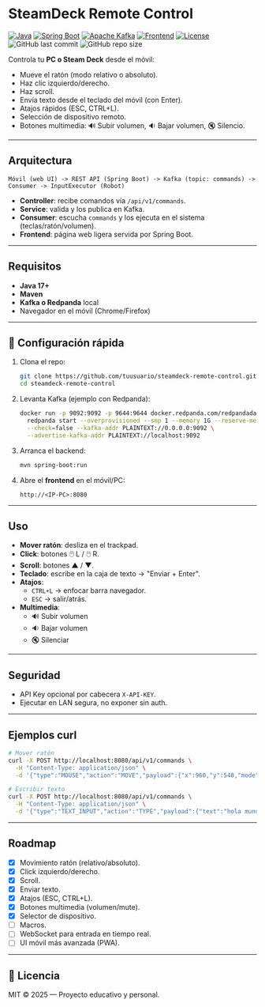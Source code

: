 # SteamDeck Remote Control

[![Java](https://img.shields.io/badge/Java-17-red?logo=openjdk)]()
[![Spring Boot](https://img.shields.io/badge/Spring%20Boot-3.5-green?logo=springboot)]()
[![Apache Kafka](https://img.shields.io/badge/Kafka-3.7-black?logo=apachekafka)]()
[![Frontend](https://img.shields.io/badge/Frontend-HTML%2FCSS%2FJS-blue?logo=javascript)]()
[![License](https://img.shields.io/badge/license-MIT-lightgrey.svg)]()
![GitHub last commit](https://img.shields.io/github/last-commit/rgvylar/steamdeck-remote-control)
![GitHub repo size](https://img.shields.io/github/repo-size/rgvylar/steamdeck-remote-control)


Controla tu **PC o Steam Deck** desde el móvil:
- Mueve el ratón (modo relativo o absoluto).
- Haz clic izquierdo/derecho.
- Haz scroll.
- Envía texto desde el teclado del móvil (con Enter).
- Atajos rápidos (ESC, CTRL+L).
- Selección de dispositivo remoto.
- Botones multimedia: 🔊 Subir volumen, 🔉 Bajar volumen, 🔇 Silencio.

---

## Arquitectura

```
Móvil (web UI) -> REST API (Spring Boot) -> Kafka (topic: commands) -> Consumer -> InputExecutor (Robot)
```

- **Controller**: recibe comandos vía `/api/v1/commands`.
- **Service**: valida y los publica en Kafka.
- **Consumer**: escucha `commands` y los ejecuta en el sistema (teclas/ratón/volumen).
- **Frontend**: página web ligera servida por Spring Boot.

---

## Requisitos

- **Java 17+**
- **Maven**
- **Kafka o Redpanda** local
- Navegador en el móvil (Chrome/Firefox)

---

## 🔧 Configuración rápida

1. Clona el repo:
   ```bash
   git clone https://github.com/tuusuario/steamdeck-remote-control.git
   cd steamdeck-remote-control
   ```

2. Levanta Kafka (ejemplo con Redpanda):
   ```bash
   docker run -p 9092:9092 -p 9644:9644 docker.redpanda.com/redpandadata/redpanda:latest \
     redpanda start --overprovisioned --smp 1 --memory 1G --reserve-memory 0M --node-id 0 \
     --check=false --kafka-addr PLAINTEXT://0.0.0.0:9092 \
     --advertise-kafka-addr PLAINTEXT://localhost:9092
   ```

3. Arranca el backend:
   ```bash
   mvn spring-boot:run
   ```

4. Abre el **frontend** en el móvil/PC:
   ```
   http://<IP-PC>:8080
   ```

---

## Uso

- **Mover ratón**: desliza en el trackpad.
- **Click**: botones 🖱️ L / 🖱️ R.
- **Scroll**: botones ▲ / ▼.
- **Teclado**: escribe en la caja de texto → "Enviar + Enter".
- **Atajos**:
  - `CTRL+L` → enfocar barra navegador.
  - `ESC` → salir/atrás.
- **Multimedia**:
  - 🔊 Subir volumen
  - 🔉 Bajar volumen
  - 🔇 Silenciar

---

## Seguridad

- API Key opcional por cabecera `X-API-KEY`.
- Ejecutar en LAN segura, no exponer sin auth.

---

## Ejemplos curl

```bash
# Mover ratón
curl -X POST http://localhost:8080/api/v1/commands \
  -H "Content-Type: application/json" \
  -d '{"type":"MOUSE","action":"MOVE","payload":{"x":960,"y":540,"mode":"ABSOLUTE"},"target":"local"}'

# Escribir texto
curl -X POST http://localhost:8080/api/v1/commands \
  -H "Content-Type: application/json" \
  -d '{"type":"TEXT_INPUT","action":"TYPE","payload":{"text":"hola mundo"},"target":"local"}'
```

---

## Roadmap

- [x] Movimiento ratón (relativo/absoluto).
- [x] Click izquierdo/derecho.
- [x] Scroll.
- [x] Enviar texto.
- [x] Atajos (ESC, CTRL+L).
- [x] Botones multimedia (volumen/mute).
- [x] Selector de dispositivo.
- [ ] Macros.
- [ ] WebSocket para entrada en tiempo real.
- [ ] UI móvil más avanzada (PWA).

---

## 📜 Licencia

MIT © 2025 — Proyecto educativo y personal.
